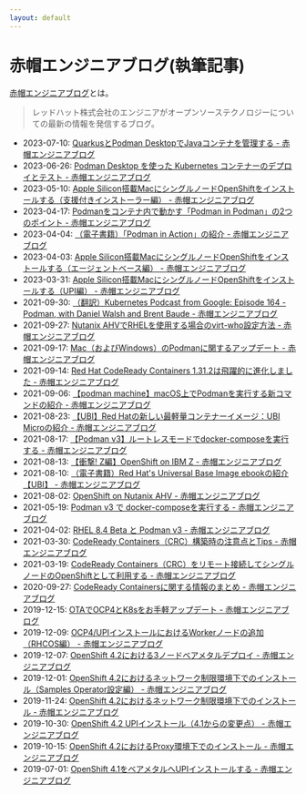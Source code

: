 ```yaml
---
layout: default
---
```


# 赤帽エンジニアブログ(執筆記事)

[赤帽エンジニアブログ](https://rheb.hatenablog.com/)とは。
>レッドハット株式会社のエンジニアがオープンソーステクノロジーについての最新の情報を発信するブログ。

- 2023-07-10: [QuarkusとPodman DesktopでJavaコンテナを管理する - 赤帽エンジニアブログ](https://rheb.hatenablog.com/entry/managing-java-containers-quarkus-and-podman-desktop)
- 2023-06-26: [Podman Desktop を使った Kubernetes コンテナーのデプロイとテスト - 赤帽エンジニアブログ](https://rheb.hatenablog.com/entry/deploy-and-test-kubernetes-containers-using-podman-desktop)
- 2023-05-10: [Apple Silicon搭載MacにシングルノードOpenShiftをインストールする（支援付きインストーラー編） - 赤帽エンジニアブログ](https://rheb.hatenablog.com/entry/sno-on-arm-mac-ai)
- 2023-04-17: [Podmanをコンテナ内で動かす「Podman in Podman」の2つのポイント - 赤帽エンジニアブログ](https://rheb.hatenablog.com/entry/podman-in-podman)
- 2023-04-04: [（電子書籍）「Podman in Action」の紹介 - 赤帽エンジニアブログ](https://rheb.hatenablog.com/entry/podman-in-action)
- 2023-04-03: [Apple Silicon搭載MacにシングルノードOpenShiftをインストールする（エージェントベース編） - 赤帽エンジニアブログ](https://rheb.hatenablog.com/entry/sno-on-arm-mac-abi)
- 2023-03-31: [Apple Silicon搭載MacにシングルノードOpenShiftをインストールする（UPI編） - 赤帽エンジニアブログ](https://rheb.hatenablog.com/entry/sno-on-arm-mac)
- 2021-09-30: [（翻訳）Kubernetes Podcast from Google: Episode 164 - Podman, with Daniel Walsh and Brent Baude - 赤帽エンジニアブログ](https://rheb.hatenablog.com/entry/k8s-podcast-164-podman-jp)
- 2021-09-27: [Nutanix AHVでRHELを使用する場合のvirt-who設定方法 - 赤帽エンジニアブログ](https://rheb.hatenablog.com/entry/nutanix-ahv-virt-who)
- 2021-09-17: [Mac（およびWindows）のPodmanに関するアップデート - 赤帽エンジニアブログ](https://rheb.hatenablog.com/entry/podman-on-macs)
- 2021-09-14: [Red Hat CodeReady Containers 1.31.2は飛躍的に進化しました - 赤帽エンジニアブログ](https://rheb.hatenablog.com/entry/red-hat-codeready-containers-1312-makes-leap)
- 2021-09-06: [【podman machine】macOS上でPodmanを実行する新コマンドの紹介 - 赤帽エンジニアブログ](https://rheb.hatenablog.com/entry/podman-machine)
- 2021-08-23: [【UBI】Red Hatの新しい最軽量コンテナーイメージ：UBI Microの紹介 - 赤帽エンジニアブログ](https://rheb.hatenablog.com/entry/ubi-micro)
- 2021-08-17: [【Podman v3】ルートレスモードでdocker-composeを実行する - 赤帽エンジニアブログ](https://rheb.hatenablog.com/entry/podman3-rootless-docker-compose)
- 2021-08-13: [【衝撃! Z編】OpenShift on IBM Z - 赤帽エンジニアブログ](https://rheb.hatenablog.com/entry/openshift-on-ibm-z)
- 2021-08-10: [（電子書籍）Red Hat's Universal Base Image ebookの紹介【UBI】 - 赤帽エンジニアブログ](https://rheb.hatenablog.com/entry/rh-ubi-ebook)
- 2021-08-02: [OpenShift on Nutanix AHV - 赤帽エンジニアブログ](https://rheb.hatenablog.com/entry/openshift-on-nutanix-ahv)
- 2021-05-19: [Podman v3 で docker-composeを実行する - 赤帽エンジニアブログ](https://rheb.hatenablog.com/entry/podman3_docker_compose)
- 2021-04-02: [RHEL 8.4 Beta と Podman v3 - 赤帽エンジニアブログ](https://rheb.hatenablog.com/entry/rhel84beta_podman3)
- 2021-03-30: [CodeReady Containers（CRC）構築時の注意点とTips - 赤帽エンジニアブログ](https://rheb.hatenablog.com/entry/2021/03/30/crc_tips)
- 2021-03-19: [CodeReady Containers（CRC）をリモート接続してシングルノードのOpenShiftとして利用する - 赤帽エンジニアブログ](https://rheb.hatenablog.com/entry/crc_remote_connecting)
- 2020-09-27: [CodeReady Containersに関する情報のまとめ - 赤帽エンジニアブログ](https://rheb.hatenablog.com/entry/codeready-containers)
- 2019-12-15: [OTAでOCP4とK8sをお手軽アップデート - 赤帽エンジニアブログ](https://rheb.hatenablog.com/entry/openshift4-ota-update)
- 2019-12-09: [OCP4/UPIインストールにおけるWorkerノードの追加（RHCOS編） - 赤帽エンジニアブログ](https://rheb.hatenablog.com/entry/openshift42-upi-add-rhcos)
- 2019-12-07: [OpenShift 4.2における3ノードベアメタルデプロイ - 赤帽エンジニアブログ](https://rheb.hatenablog.com/entry/openshift42-3node-baremetal)
- 2019-12-01: [OpenShift 4.2におけるネットワーク制限環境下でのインストール（Samples Operator設定編） - 赤帽エンジニアブログ](https://rheb.hatenablog.com/entry/openshift42-restricted-upi-samples-operator)
- 2019-11-24: [OpenShift 4.2におけるネットワーク制限環境下でのインストール - 赤帽エンジニアブログ](https://rheb.hatenablog.com/entry/openshift42-restricted-upi)
- 2019-10-30: [OpenShift 4.2 UPIインストール（4.1からの変更点） - 赤帽エンジニアブログ](https://rheb.hatenablog.com/entry/openshift42-upi-update)
- 2019-10-15: [OpenShift 4.2におけるProxy環境下でのインストール - 赤帽エンジニアブログ](https://rheb.hatenablog.com/entry/openshift42-proxy-upi)
- 2019-07-01: [OpenShift 4.1をベアメタルへUPIインストールする - 赤帽エンジニアブログ](https://rheb.hatenablog.com/entry/openshift41-baremetal-upi)